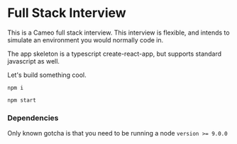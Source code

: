 # Full Stack Interview

This is a Cameo full stack interview. This interview is flexible, and intends to simulate an environment you would normally code in.

The app skeleton is a typescript create-react-app, but supports standard javascript as well. 


Let's build something cool.

`npm i`

`npm start`

### Dependencies
Only known gotcha is that you need to be running a node `version >= 9.0.0`
